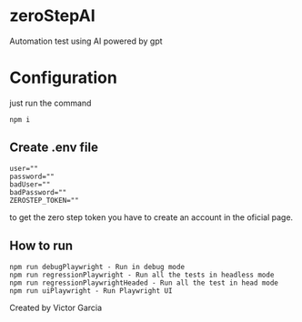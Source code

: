 # zeroStepAI
Automation test using AI powered by gpt

# Configuration
just run the command
```
npm i
```

## Create .env file
```
user=""
password=""
badUser=""
badPassword=""
ZEROSTEP_TOKEN=""
```
to get the zero step token you have to create an account in the oficial page.

## How to run
    npm run debugPlaywright - Run in debug mode
    npm run regressionPlaywright - Run all the tests in headless mode
    npm run regressionPlaywrightHeaded - Run all the test in head mode
    npm run uiPlaywright - Run Playwright UI

Created by Victor Garcia